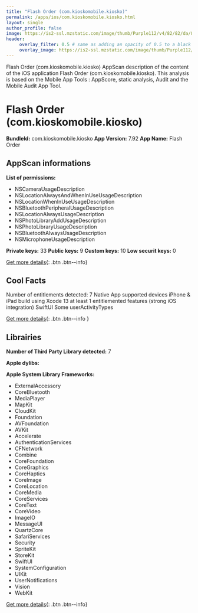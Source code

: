 ```yaml
---
title: "Flash Order (com.kioskomobile.kiosko)"
permalink: /apps/ios/com.kioskomobile.kiosko.html
layout: single
author_profile: false
image: https://is2-ssl.mzstatic.com/image/thumb/Purple112/v4/82/82/da/8282da90-407c-abe8-5e7d-8c85a1a30924/FlashOrder-0-1x_U007emarketing-0-7-0-sRGB-85-220.png/512x512bb.jpg
header: 
     overlay_filter: 0.5 # same as adding an opacity of 0.5 to a black background
     overlay_image: https://is2-ssl.mzstatic.com/image/thumb/Purple112/v4/82/82/da/8282da90-407c-abe8-5e7d-8c85a1a30924/FlashOrder-0-1x_U007emarketing-0-7-0-sRGB-85-220.png/512x512bb.jpg
---
```

Flash Order (com.kioskomobile.kiosko) AppScan description of the content of the iOS application Flash Order (com.kioskomobile.kiosko). This analysis is based on the Mobile App Tools : AppScore, static analysis, Audit and the Mobile Audit App Tool.

# Flash Order (com.kioskomobile.kiosko)

**BundleId:** com.kioskomobile.kiosko
**App Version:** 7.92
**App Name:** Flash Order


## AppScan informations 

**List of permissions:** 
- NSCameraUsageDescription
- NSLocationAlwaysAndWhenInUseUsageDescription
- NSLocationWhenInUseUsageDescription
- NSBluetoothPeripheralUsageDescription
- NSLocationAlwaysUsageDescription
- NSPhotoLibraryAddUsageDescription
- NSPhotoLibraryUsageDescription
- NSBluetoothAlwaysUsageDescription
- NSMicrophoneUsageDescription
  
  
**Private keys:** 33
**Public keys:** 9
**Custom keys:** 10
**Low securit keys:** 0
  
[Get more details](/pricing.html){: .btn .btn--info}

## Cool Facts

Number of entitlements detected: 7
Native App
supported devices iPhone & iPad
build using Xcode 13
at least 1 entitlemented features (strong iOS integration)
SwiftUI
Some userActivityTypes
  
[Get more details](/pricing.html){: .btn .btn--info }

## Librairies 
**Number of Third Party Library detected:** 7


**Apple dylibs:**


**Apple System Library Frameworks:**
- ExternalAccessory
- CoreBluetooth
- MediaPlayer
- MapKit
- CloudKit
- Foundation
- AVFoundation
- AVKit
- Accelerate
- AuthenticationServices
- CFNetwork
- Combine
- CoreFoundation
- CoreGraphics
- CoreHaptics
- CoreImage
- CoreLocation
- CoreMedia
- CoreServices
- CoreText
- CoreVideo
- ImageIO
- MessageUI
- QuartzCore
- SafariServices
- Security
- SpriteKit
- StoreKit
- SwiftUI
- SystemConfiguration
- UIKit
- UserNotifications
- Vision
- WebKit


  
[Get more details](/pricing.html){: .btn .btn--info}

